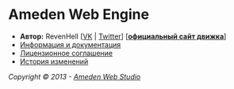 <h1>Ameden Web Engine</h1>

<ul>
<li><b>Автор:</b> RevenHell [<a target="_blank" href="http://vk.com/revenhell">VK</a> | <a target="_blank" href="http://twitter.com/reventwice">Twitter</a>] [<a target="_blank" href="http://engine.ameden.net/"><b>официальный сайт движка</b></a>]</li>
<li><a target="_blank" href="https://github.com/RevenHell/AWE-CMS/wiki">Информация и документация</a></li>
<li><a target="_blank" href="https://github.com/RevenHell/AWE-CMS/blob/master/LICENSE.md">Лицензионное соглашение</a></li>
<li><a target="_blank" href="https://github.com/RevenHell/AWE-CMS/blob/master/CHANGELOG.md">История изменений</a></li>
</ul>

<i>Copyright © 2013 - <a target="_blank" href="http://www.ameden.net/">Ameden Web Studio</a></i>
